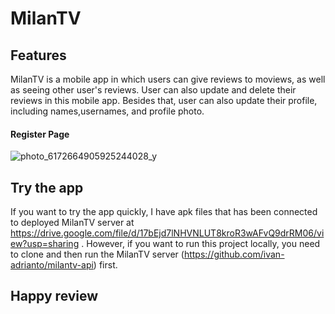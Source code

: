 # MilanTV

## Features
MilanTV is a mobile app in which users can give reviews to moviews, as well as seeing other user's reviews. User can also update and delete their reviews in this mobile app.
Besides that, user can also update their profile, including names,usernames, and profile photo.

#### Register Page
![photo_6172664905925244028_y](https://user-images.githubusercontent.com/72068097/192911543-78858f7f-90d9-48cf-816e-29a6d20a5c40.jpg)


## Try the app
If you want to try the app quickly, I have apk files that has been connected to deployed MilanTV server at https://drive.google.com/file/d/17bEjd7lNHVNLUT8kroR3wAFvQ9drRM06/view?usp=sharing .
However, if you want to run this project locally, you need to clone and then run the MilanTV server (https://github.com/ivan-adrianto/milantv-api) first.

## Happy review

